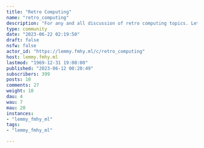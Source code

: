 ```yaml
---
title: "Retro Computing" 
name: "retro_computing"
description: "For any and all discussion of retro computing topics. Let's not argue about what's retro or not. "
type: community
date: "2023-06-22 02:19:50"
draft: false
nsfw: false
actor_id: "https://lemmy.fmhy.ml/c/retro_computing"
host: lemmy.fmhy.ml
lastmod: "1969-12-31 19:00:00"
published: "2023-06-12 00:20:49"
subscribers: 399
posts: 10
comments: 27
weight: 10
dau: 4
wau: 7
mau: 20
instances:
- "lemmy_fmhy_ml"
tags: 
- "lemmy_fmhy_ml"

---
```

